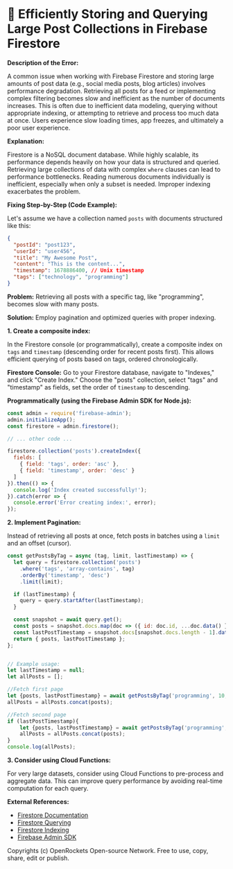 # 🐞 Efficiently Storing and Querying Large Post Collections in Firebase Firestore


**Description of the Error:**

A common issue when working with Firebase Firestore and storing large amounts of post data (e.g., social media posts, blog articles) involves performance degradation.  Retrieving all posts for a feed or implementing complex filtering becomes slow and inefficient as the number of documents increases.  This is often due to inefficient data modeling, querying without appropriate indexing, or attempting to retrieve and process too much data at once.  Users experience slow loading times, app freezes, and ultimately a poor user experience.

**Explanation:**

Firestore is a NoSQL document database.  While highly scalable, its performance depends heavily on how your data is structured and queried. Retrieving large collections of data with complex `where` clauses can lead to performance bottlenecks.  Reading numerous documents individually is inefficient, especially when only a subset is needed.  Improper indexing exacerbates the problem.

**Fixing Step-by-Step (Code Example):**

Let's assume we have a collection named `posts` with documents structured like this:

```json
{
  "postId": "post123",
  "userId": "user456",
  "title": "My Awesome Post",
  "content": "This is the content...",
  "timestamp": 1678886400, // Unix timestamp
  "tags": ["technology", "programming"]
}
```

**Problem:** Retrieving all posts with a specific tag, like "programming", becomes slow with many posts.

**Solution:**  Employ pagination and optimized queries with proper indexing.


**1. Create a composite index:**

In the Firestore console (or programmatically), create a composite index on `tags` and `timestamp` (descending order for recent posts first).  This allows efficient querying of posts based on tags, ordered chronologically.

**Firestore Console:** Go to your Firestore database, navigate to "Indexes," and click "Create Index."  Choose the "posts" collection, select "tags" and "timestamp" as fields, set the order of `timestamp` to descending.

**Programmatically (using the Firebase Admin SDK for Node.js):**

```javascript
const admin = require('firebase-admin');
admin.initializeApp();
const firestore = admin.firestore();

// ... other code ...

firestore.collection('posts').createIndex({
  fields: [
    { field: 'tags', order: 'asc' },
    { field: 'timestamp', order: 'desc' }
  ]
}).then(() => {
  console.log('Index created successfully!');
}).catch(error => {
  console.error('Error creating index:', error);
});
```

**2. Implement Pagination:**

Instead of retrieving all posts at once, fetch posts in batches using a `limit` and an offset (cursor).

```javascript
const getPostsByTag = async (tag, limit, lastTimestamp) => {
  let query = firestore.collection('posts')
    .where('tags', 'array-contains', tag)
    .orderBy('timestamp', 'desc')
    .limit(limit);

  if (lastTimestamp) {
    query = query.startAfter(lastTimestamp);
  }

  const snapshot = await query.get();
  const posts = snapshot.docs.map(doc => ({ id: doc.id, ...doc.data() }));
  const lastPostTimestamp = snapshot.docs[snapshot.docs.length - 1].data().timestamp; //Get last timestamp for next page
  return { posts, lastPostTimestamp };
};


// Example usage:
let lastTimestamp = null;
let allPosts = [];

//Fetch first page
let {posts, lastPostTimestamp} = await getPostsByTag('programming', 10, lastTimestamp);
allPosts = allPosts.concat(posts);

//Fetch second page
if (lastPostTimestamp){
    let {posts, lastPostTimestamp} = await getPostsByTag('programming', 10, lastPostTimestamp);
    allPosts = allPosts.concat(posts);
}
console.log(allPosts);

```

**3. Consider using Cloud Functions:**

For very large datasets, consider using Cloud Functions to pre-process and aggregate data. This can improve query performance by avoiding real-time computation for each query.


**External References:**

* [Firestore Documentation](https://firebase.google.com/docs/firestore)
* [Firestore Querying](https://firebase.google.com/docs/firestore/query-data/queries)
* [Firestore Indexing](https://firebase.google.com/docs/firestore/query-data/indexing)
* [Firebase Admin SDK](https://firebase.google.com/docs/admin/setup)


Copyrights (c) OpenRockets Open-source Network. Free to use, copy, share, edit or publish.

